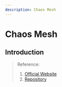 ```yaml
---
description: Chaos Mesh
---
```


# Chaos Mesh

## Introduction



>Reference:
>1. [Official Website](https://chaos-mesh.org/)
>2. [Repository](https://github.com/chaos-mesh/chaos-mesh)
